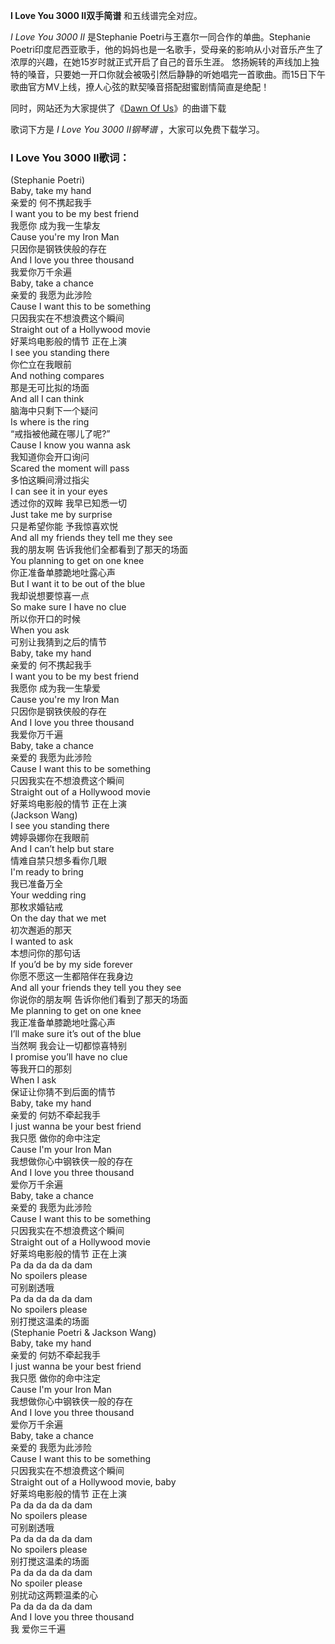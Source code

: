 

**I Love You 3000 II双手简谱** 和五线谱完全对应。

_I Love You 3000 II_ 是Stephanie Poetri与王嘉尔一同合作的单曲。Stephanie
Poetri印度尼西亚歌手，他的妈妈也是一名歌手，受母亲的影响从小对音乐产生了浓厚的兴趣，在她15岁时就正式开启了自己的音乐生涯。
悠扬婉转的声线加上独特的嗓音，只要她一开口你就会被吸引然后静静的听她唱完一首歌曲。而15日下午歌曲官方MV上线，撩人心弦的默契嗓音搭配甜蜜剧情简直是绝配！

同时，网站还为大家提供了《[Dawn Of Us](Music-9201-Dawn-Of-Us-王嘉尔.html "Dawn Of Us")》的曲谱下载

歌词下方是 _I Love You 3000 II钢琴谱_ ，大家可以免费下载学习。

### I Love You 3000 II歌词：

(Stephanie Poetri)  
Baby, take my hand  
亲爱的 何不携起我手  
I want you to be my best friend  
我愿你 成为我一生挚友  
Cause you're my Iron Man  
只因你是钢铁侠般的存在  
And I love you three thousand  
我爱你万千余遍  
Baby, take a chance  
亲爱的 我愿为此涉险  
Cause I want this to be something  
只因我实在不想浪费这个瞬间  
Straight out of a Hollywood movie  
好莱坞电影般的情节 正在上演  
I see you standing there  
你伫立在我眼前  
And nothing compares  
那是无可比拟的场面  
And all I can think  
脑海中只剩下一个疑问  
Is where is the ring  
“戒指被他藏在哪儿了呢?”  
Cause I know you wanna ask  
我知道你会开口询问  
Scared the moment will pass  
多怕这瞬间滑过指尖  
I can see it in your eyes  
透过你的双眸 我早已知悉一切  
Just take me by surprise  
只是希望你能 予我惊喜欢悦  
And all my friends they tell me they see  
我的朋友啊 告诉我他们全都看到了那天的场面  
You planning to get on one knee  
你正准备单膝跪地吐露心声  
But I want it to be out of the blue  
我却说想要惊喜一点  
So make sure I have no clue  
所以你开口的时候  
When you ask  
可别让我猜到之后的情节  
Baby, take my hand  
亲爱的 何不携起我手  
I want you to be my best friend  
我愿你 成为我一生挚爱  
Cause you're my Iron Man  
只因你是钢铁侠般的存在  
And I love you three thousand  
我爱你万千遍  
Baby, take a chance  
亲爱的 我愿为此涉险  
Cause I want this to be something  
只因我实在不想浪费这个瞬间  
Straight out of a Hollywood movie  
好莱坞电影般的情节 正在上演  
(Jackson Wang)  
I see you standing there  
娉婷袅娜你在我眼前  
And I can’t help but stare  
情难自禁只想多看你几眼  
I'm ready to bring  
我已准备万全  
Your wedding ring  
那枚求婚钻戒  
On the day that we met  
初次邂逅的那天  
I wanted to ask  
本想问你的那句话  
If you’d be by my side forever  
你愿不愿这一生都陪伴在我身边  
And all your friends they tell you they see  
你说你的朋友啊 告诉你他们看到了那天的场面  
Me planning to get on one knee  
我正准备单膝跪地吐露心声  
I’ll make sure it’s out of the blue  
当然啊 我会让一切都惊喜特别  
I promise you’ll have no clue  
等我开口的那刻  
When I ask  
保证让你猜不到后面的情节  
Baby, take my hand  
亲爱的 何妨不牵起我手  
I just wanna be your best friend  
我只愿 做你的命中注定  
Cause I'm your Iron Man  
我想做你心中钢铁侠一般的存在  
And I love you three thousand  
爱你万千余遍  
Baby, take a chance  
亲爱的 我愿为此涉险  
Cause I want this to be something  
只因我实在不想浪费这个瞬间  
Straight out of a Hollywood movie  
好莱坞电影般的情节 正在上演  
Pa da da da da dam  
No spoilers please  
可别剧透哦  
Pa da da da da dam  
No spoilers please  
别打搅这温柔的场面  
(Stephanie Poetri & Jackson Wang)  
Baby, take my hand  
亲爱的 何妨不牵起我手  
I just wanna be your best friend  
我只愿 做你的命中注定  
Cause I'm your Iron Man  
我想做你心中钢铁侠一般的存在  
And I love you three thousand  
爱你万千余遍  
Baby, take a chance  
亲爱的 我愿为此涉险  
Cause I want this to be something  
只因我实在不想浪费这个瞬间  
Straight out of a Hollywood movie, baby  
好莱坞电影般的情节 正在上演  
Pa da da da da dam  
No spoilers please  
可别剧透哦  
Pa da da da da dam  
No spoilers please  
别打搅这温柔的场面  
Pa da da da da dam  
No spoiler please  
别扰动这两颗温柔的心  
Pa da da da da dam  
And I love you three thousand  
我 爱你三千遍

